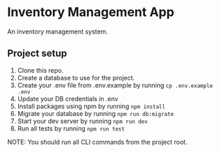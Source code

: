 # Inventory Management App

An inventory management system.

## Project setup

1. Clone this repo.
2. Create a database to use for the project.
3. Create your .env file from .env.example by running ``cp .env.example .env``
4. Update your DB credentials in .env
5. Install packages using npm by running ``npm install``
6. Migrate your database by running ``npm run db:migrate``
7. Start your dev server by running ``npm run dev``
8. Run all tests by running ``npm run test``

NOTE: You should run all CLI commands from the project root.
